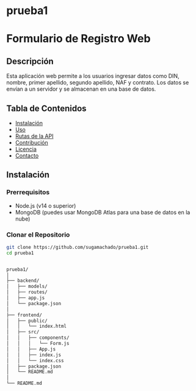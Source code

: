 # prueba1

# Formulario de Registro Web

## Descripción

Esta aplicación web permite a los usuarios ingresar datos como DIN, nombre, primer apellido, segundo apellido, NAF y contrato. Los datos se envían a un servidor y se almacenan en una base de datos.

## Tabla de Contenidos

- [Instalación](#instalación)
- [Uso](#uso)
- [Rutas de la API](#rutas-de-la-api)
- [Contribución](#contribución)
- [Licencia](#licencia)
- [Contacto](#contacto)

## Instalación

### Prerrequisitos

- Node.js (v14 o superior)
- MongoDB (puedes usar MongoDB Atlas para una base de datos en la nube)

### Clonar el Repositorio

```bash
git clone https://github.com/sugamachado/prueba1.git
cd prueba1


prueba1/
│
├── backend/
│   ├── models/
│   ├── routes/
│   ├── app.js
│   └── package.json
│
├── frontend/
│   ├── public/
│   │   └── index.html
│   ├── src/
│   │   ├── components/
│   │   │   └── Form.js
│   │   ├── App.js
│   │   ├── index.js
│   │   └── index.css
│   ├── package.json
│   └── README.md
│
└── README.md 
